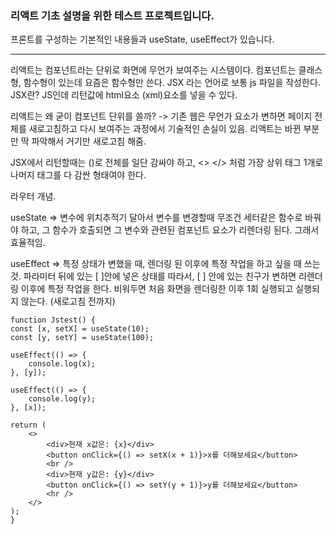 ### 리액트 기초 설명을 위한 테스트 프로젝트입니다.

프론트를 구성하는 기본적인 내용들과 useState, useEffect가 있습니다.

<hr>

리액트는 컴포넌트라는 단위로 화면에 무언가 보여주는 시스템이다.
컴포넌트는 클래스형, 함수형이 있는데 요즘은 함수형만 쓴다.
JSX 라는 언어로 보통 js 파일을 작성한다. JSX란? JS인데 리턴값에 html요소 (xml)요소를 넣을 수 있다.

리액트는 왜 굳이 컴포넌트 단위를 쓸까?
-> 기존 웹은 무언가 요소가 변하면 페이지 전체를 새로고침하고 다시 보여주는 과정에서 기술적인 손실이 있음. 리액트는 바뀐 부분만 딱 파악해서 거기만 새로고침 해줌.

JSX에서 리턴할때는 ()로 전체를 일단 감싸야 하고, <> </> 처럼 가장 상위 태그 1개로 나머지 태그를 다 감싼 형태여야 한다.

라우터 개념.

useState => 변수에 위치추적기 달아서 변수를 변경할때 무조건 세터같은 함수로 바꿔야 하고, 그 함수가 호출되면 그 변수와 관련된 컴포넌트 요소가 리렌더링 된다. 그래서 효율적임.

useEffect => 특정 상태가 변했을 때, 렌더링 된 이후에 특정 작업을 하고 싶을 때 쓰는 것. 파라미터 뒤에 있는 [ ]안에 넣은 상태를 따라서, [ ] 안에 있는 친구가 변하면 리렌더링 이후에 특정 작업을 한다. 비워두면 처음 화면을 렌더링한 이후 1회 실행되고 실행되지 않는다. (새로고침 전까지)

    function Jstest() {
    const [x, setX] = useState(10);
    const [y, setY] = useState(100);

    useEffect(() => {
        console.log(x);
    }, [y]);

    useEffect(() => {
        console.log(y);
    }, [x]);

    return (
        <>
            <div>현재 x값은: {x}</div>
            <button onClick={() => setX(x + 1)}>x를 더해보세요</button>
            <br />
            <div>현재 y값은: {y}</div>
            <button onClick={() => setY(y + 1)}>y를 더해보세요</button>
            <hr />
        </>
    );
    }
